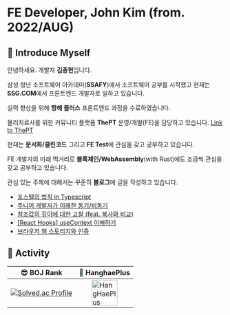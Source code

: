 # FE Developer, John Kim  (from. 2022/AUG)


## 📝 Introduce Myself

안녕하세요. 개발자 **김종현**입니다.

삼성 청년 소프트웨어 아카데미(**SSAFY**)에서 소프트웨어 공부를 시작했고 현재는 **SSG.COM**에서 프론트엔드 개발자로 일하고 있습니다.

실력 향상을 위해 **항해 플러스** 프론트엔드 과정을 수료하였습니다.

물리치료사를 위한 커뮤니티 플랫폼 **ThePT** 운영/개발(FE)을 담당하고 있습니다. [Link to ThePT](https://www.thept.co.kr/)

현재는 **문서화/클린코드** 그리고 **FE Test**에 관심을 갖고 공부하고 있습니다.

FE 개발자의 미래 먹거리로 **블록체인/WebAssembly**(with Rust)에도 조금씩 관심을 갖고 공부하고 있습니다.

관심 있는 주제에 대해서는 꾸준히 **블로그**에 글을 작성하고 있습니다.
- [포스텔의 법칙 in Typescript](https://jhon-kim93.tistory.com/70)
- [주니어 개발자가 이해한 동기/비동기](https://jhon-kim93.tistory.com/52)
- [참조값의 깊이에 대한 고찰 (feat. 복사와 비교)](https://jhon-kim93.tistory.com/58)
- [[React Hooks] useContext 이해하기](https://jhon-kim93.tistory.com/60)
- [브라우저 웹 스토리지와 인증](https://jhon-kim93.tistory.com/23)

## 🏃 Activity

| 😎 BOJ Rank | 🌊 HanghaePlus |
|--|--|
| [![Solved.ac Profile](http://mazassumnida.wtf/api/v2/generate_badge?boj=dhkdhd123)](https://solved.ac/이름/) |<a href="https://hhpluscertificateofcompletion.oopy.io/"><img src="https://static.spartacodingclub.kr/hanghae99/plus/completion/badge_purple.svg" alt="HangHaePlus Badge" style="display: block; margin: 0 auto; height: 60px;"/></a> |
